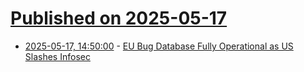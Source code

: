 # [Published on 2025-05-17](index.md)

* [2025-05-17, 14:50:00](https://soylentnews.org/article.pl?sid=25/05/16/0232204&from=rss) - [EU Bug Database Fully Operational as US Slashes Infosec](https://soylentnews.org/article.pl?sid=25/05/16/0232204&from=rss)
